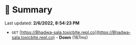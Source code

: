 # 📖 Summary
Last updated: **2/6/2022, 8:54:23 PM**

- `GET` [https://Bhadwa-sala.toxicblte.repl.co](https://Bhadwa-sala.toxicblte.repl.co) - **Down** (187ms)
